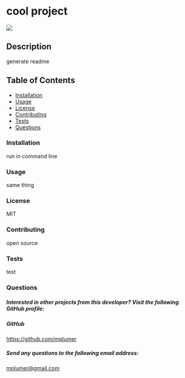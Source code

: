 # cool project
![](https://img.shields.io/badge/License-MIT-blue.svg)
## Description 
generate readme
## Table of Contents
  * [Installation](#installation) 
 * [Usage](#usage) 
 * [License](#license) 
* [Contributing](#contributing)
* [Tests](#tests)  
* [Questions](#questions)
 ### Installation
  run in command line
 ### Usage
 same thing
 ### License 
 MIT
### Contributing
open source

### Tests
test

### Questions
##### Interested in other projects from this developer? Visit the following GitHub profile:
    
##### GitHub
https://github.com/mplumer
    
##### Send any questions to the following email address:
mplumer@gmail.com
    
    
